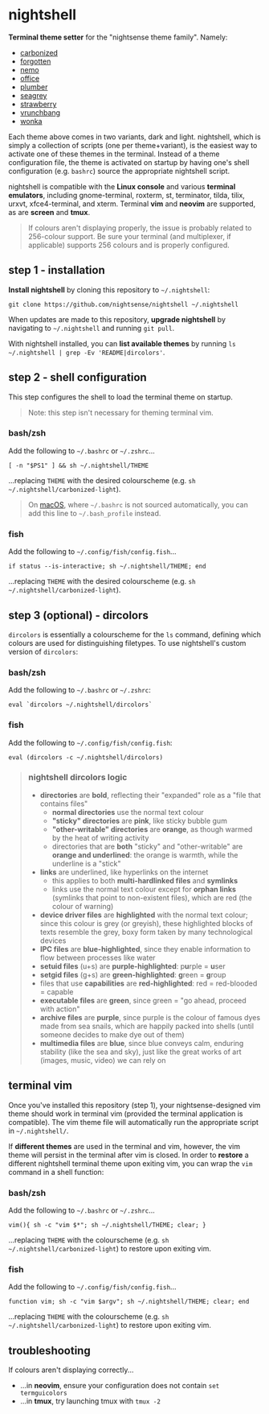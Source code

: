 # nightshell

**Terminal theme setter** for the "nightsense theme family". Namely:

- [carbonized](https://github.com/nightsense/carbonized)
- [forgotten](https://github.com/nightsense/forgotten)
- [nemo](https://github.com/nightsense/nemo)
- [office](https://github.com/nightsense/office)
- [plumber](https://github.com/nightsense/plumber)
- [seagrey](https://github.com/nightsense/seagrey)
- [strawberry](https://github.com/nightsense/strawberry)
- [vrunchbang](https://github.com/nightsense/vrunchbang)
- [wonka](https://github.com/nightsense/wonka)

Each theme above comes in two variants, dark and light. nightshell, which is simply a collection of scripts (one per theme+variant), is the easiest way to activate one of these themes in the terminal. Instead of a theme configuration file, the theme is activated on startup by having one's shell configuration (e.g. `bashrc`) source the appropriate nightshell script.

nightshell is compatible with the **Linux console** and various **terminal emulators**, including gnome-terminal, roxterm, st, terminator, tilda, tilix, urxvt, xfce4-terminal, and xterm. Terminal **vim** and **neovim** are supported, as are **screen** and **tmux**.

> If colours aren't displaying properly, the issue is probably related to 256-colour support. Be sure your terminal (and multiplexer, if applicable) supports 256 colours and is properly configured.


## step 1 - installation

**Install nightshell** by cloning this repository to `~/.nightshell`:

```
git clone https://github.com/nightsense/nightshell ~/.nightshell
```

When updates are made to this repository, **upgrade nightshell** by navigating to `~/.nightshell` and running `git pull`.

With nightshell installed, you can **list available themes** by running `ls ~/.nightshell | grep -Ev 'README|dircolors'`.

## step 2 - shell configuration

This step configures the shell to load the terminal theme on startup.

> Note: this step isn't necessary for theming terminal vim.

### bash/zsh

Add the following to `~/.bashrc` or `~/.zshrc`...

```
[ -n "$PS1" ] && sh ~/.nightshell/THEME
```

...replacing `THEME` with the desired colourscheme (e.g. `sh ~/.nightshell/carbonized-light`).

> On [macOS](http://hayne.net/MacDev/Notes/unixFAQ.html#shellStartup), where `~/.bashrc` is not sourced automatically, you can add this line to `~/.bash_profile` instead.

### fish

Add the following to `~/.config/fish/config.fish`...

```
if status --is-interactive; sh ~/.nightshell/THEME; end
```

...replacing `THEME` with the desired colourscheme (e.g. `sh ~/.nightshell/carbonized-light`).

## step 3 (optional) - dircolors

`dircolors` is essentially a colourscheme for the `ls` command, defining which colours are used for distinguishing filetypes.  To use nightshell's custom version of `dircolors`:

### bash/zsh

Add the following to `~/.bashrc` or `~/.zshrc`:

```
eval `dircolors ~/.nightshell/dircolors`
```

### fish

Add the following to `~/.config/fish/config.fish`:

```
eval (dircolors -c ~/.nightshell/dircolors)
```

> ### nightshell dircolors logic
>
> - **directories** are **bold**, reflecting their "expanded" role as a "file that contains files"
>   - **normal directories** use the normal text colour
>   - **"sticky" directories** are **pink**, like sticky bubble gum
>   - **"other-writable" directories** are **orange**, as though warmed by the heat of writing activity
>   - directories that are **both** "sticky" and "other-writable" are **orange and underlined**: the orange is warmth, while the underline is a "stick"
> - **links** are underlined, like hyperlinks on the internet
>   - this applies to both **multi-hardlinked files** and **symlinks**
>   - links use the normal text colour except for **orphan links** (symlinks that point to non-existent files), which are red (the colour of warning)
> - **device driver files** are **highlighted** with the normal text colour; since this colour is grey (or greyish), these highlighted blocks of texts resemble the grey, boxy form taken by many technological devices
> - **IPC files** are **blue-highlighted**, since they enable information to flow between processes like water
> - **setuid files** (u+s) are **purple-highlighted**: p**u**rple = **u**ser
> - **setgid files** (g+s) are **green-highlighted**: **g**reen = **g**roup
> - files that use **capabilities** are **red-highlighted**: red = red-blooded = capable
> - **executable files** are **green**, since green = "go ahead, proceed with action"
> - **archive files** are **purple**, since purple is the colour of famous dyes made from sea snails, which are happily packed into shells (until someone decides to make dye out of them)
> - **multimedia files** are **blue**, since blue conveys calm, enduring stability (like the sea and sky), just like the great works of art (images, music, video) we can rely on

## terminal vim

Once you've installed this repository (step 1), your nightsense-designed vim theme should work in terminal vim (provided the terminal application is compatible). The vim theme file will automatically run the appropriate script in `~/.nightshell/`.

If **different themes** are used in the terminal and vim, however, the vim theme will persist in the terminal after vim is closed. In order to **restore** a different nightshell terminal theme upon exiting vim, you can wrap the `vim` command in a shell function:

### bash/zsh

Add the following to `~/.bashrc` or `~/.zshrc`...

```
vim(){ sh -c "vim $*"; sh ~/.nightshell/THEME; clear; }
```

...replacing `THEME` with the colourscheme (e.g. `sh ~/.nightshell/carbonized-light`) to restore upon exiting vim.

### fish

Add the following to `~/.config/fish/config.fish`...

```
function vim; sh -c "vim $argv"; sh ~/.nightshell/THEME; clear; end
```

...replacing `THEME` with the colourscheme (e.g. `sh ~/.nightshell/carbonized-light`) to restore upon exiting vim.

## troubleshooting

If colours aren't displaying correctly...

- ...in **neovim**, ensure your configuration does not contain `set termguicolors`
- ...in **tmux**, try launching tmux with `tmux -2`
